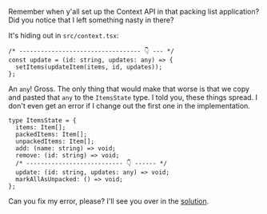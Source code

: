 Remember when y'all set up the Context API in that packing list application? Did you notice that I left something nasty in there?

It's hiding out in `src/context.tsx`:

````tsx
/* ---------------------------------- 👇 --- */
const update = (id: string, updates: any) => {
  setItems(updateItem(items, id, updates));
};
````

An `any`! Gross. The only thing that would make that worse is that we copy and pasted that `any` to the `ItemsState` type. I told you, these things spread. I don't even get an error if I change out the first one in the implementation.

````tsx
type ItemsState = {
  items: Item[];
  packedItems: Item[];
  unpackedItems: Item[];
  add: (name: string) => void;
  remove: (id: string) => void;
  /* --------------------------- 👇 ------ */
  update: (id: string, updates: any) => void;
  markAllAsUnpacked: () => void;
};
````

Can you fix my error, please? I'll see you over in the [solution](Deriving%20a%20partial%20type%20for%20updating,%20a%20solution.md).
